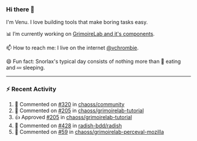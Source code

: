 ### Hi there 👋

I'm Venu. I love building tools that make boring tasks easy.

📊 I’m currently working on [GrimoireLab and it's components](https://chaoss.github.io/grimoirelab).

📫 How to reach me: I live on the internet [@vchrombie](https://www.google.co.in/search?q=vchrombie).

😄 Fun fact: Snorlax's typical day consists of nothing more than :doughnut: eating and :zzz: sleeping.

---

### :zap: Recent Activity

<!--RECENT_ACTIVITY:start-->
1. 💬 Commented on [#320](https://github.com/chaoss/community/issues/320#issuecomment-1081081528) in [chaoss/community](https://github.com/chaoss/community)
2. 💬 Commented on [#205](https://github.com/chaoss/grimoirelab-tutorial/pull/205#issuecomment-1081072206) in [chaoss/grimoirelab-tutorial](https://github.com/chaoss/grimoirelab-tutorial)
3. 👍 Approved [#205](https://github.com/chaoss/grimoirelab-tutorial/pull/205#pullrequestreview-923664435) in [chaoss/grimoirelab-tutorial](https://github.com/chaoss/grimoirelab-tutorial)
4. 💬 Commented on [#428](https://github.com/radish-bdd/radish/pull/428#issuecomment-1081070075) in [radish-bdd/radish](https://github.com/radish-bdd/radish)
5. 💬 Commented on [#59](https://github.com/chaoss/grimoirelab-perceval-mozilla/pull/59#discussion_r836217484) in [chaoss/grimoirelab-perceval-mozilla](https://github.com/chaoss/grimoirelab-perceval-mozilla)
<!--RECENT_ACTIVITY:end-->

<!--
**vchrombie/vchrombie** is a ✨ _special_ ✨ repository because its `README.md` (this file) appears on your GitHub profile.

Here are some ideas to get you started:

- 🔭 I’m currently working on ...
- 🌱 I’m currently learning ...
- 👯 I’m looking to collaborate on ...
- 🤔 I’m looking for help with ...
- 💬 Ask me about ...
- 📫 How to reach me: ...
- 😄 Pronouns: ...
- ⚡ Fun fact: ...
-->
